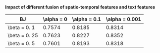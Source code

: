 **Impact of different fusion of spatio-temporal features and text features**

| BJ             | \alpha = 0     | \alpha = 0.1      | \alpha = 0.001  |
| ------------------- | ------- | ------- | ------- |
| \beta = 0. 1     |  0.7574  |   0.8185  |  0.8314   |
| \beta = 0. 25   | 0.7623  | 0.8227   | 0.8352   |
| \beta = 0. 5    | 0.7601 | 0.8193 |   0.8318  |
